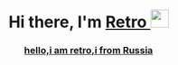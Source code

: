 <h1 align="center">Hi there, I'm <a href="https://daniilshat.ru/" target="_blank">Retro
<img src="https://github.com/blackcater/blackcater/raw/main/images/Hi.gif" height="32"/></h1>
<h3 align="center">hello,i am retro,i from Russia </h3>
